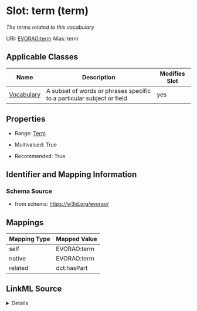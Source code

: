 

# Slot: term (term) 


_The terms related to this vocabulary_





URI: [EVORAO:term](https://w3id.org/evorao/term)
Alias: term

<!-- no inheritance hierarchy -->





## Applicable Classes

| Name | Description | Modifies Slot |
| --- | --- | --- |
| [Vocabulary](Vocabulary.md) | A subset of words or phrases specific to a particular subject or field |  yes  |







## Properties

* Range: [Term](Term.md)

* Multivalued: True

* Recommended: True





## Identifier and Mapping Information







### Schema Source


* from schema: https://w3id.org/evorao/




## Mappings

| Mapping Type | Mapped Value |
| ---  | ---  |
| self | EVORAO:term |
| native | EVORAO:term |
| related | dct:hasPart |




## LinkML Source

<details>
```yaml
name: term
description: The terms related to this vocabulary
title: term
from_schema: https://w3id.org/evorao/
related_mappings:
- dct:hasPart
rank: 1000
alias: term
domain_of:
- Vocabulary
range: Term
required: false
recommended: true
multivalued: true

```
</details>